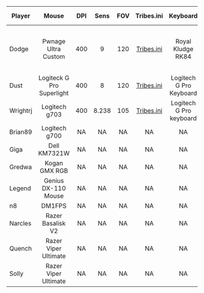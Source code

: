
| Player | Mouse | DPI | Sens | FOV | Tribes.ini | Keyboard | Headphones | Mousepad | Monitor HZ | Role |
| -----------               | :-----------:             | :-----------:         | :-----------:             | :-----------:             | :-----------:             | :-----------:             | :-----------:             | :-----------:             | :-----------:             | :-----------:             |
| Dodge | Pwnage Ultra Custom | 400 | 9 | 120 | [Tribes.ini](/ini/dodge/tribes.ini) | Royal Kludge RK84 | Fostex t60rp | Endgame Gear MPC890 | 240hz | LD, MD, O, HOF, Flex, Snipe |
| Dust | Logiteck G Pro Superlight | 400 | 8 | 120 | [Tribes.ini](/ini/dust/tribes.ini) | Logitech G Pro Keyboard | Mackie MP-220 | Steelseries Qck Heavy | 144 | HoF, LD |
| Wrightrj | Logitech g703 | 400 | 8.238 | 105 | [Tribes.ini](/ini/wrightrj/tribes.ini) | Logitech G Pro keyboard | G633 headphones | Qck Heavy mousepad| 144hz | LD |
| Brian89 | Logitech g700 | NA | NA | NA | NA | NA | NA | NA | NA | NA |
| Giga | Dell KM7321W | NA | NA | NA | NA | NA | NA | NA | NA | NA |
| Gredwa | Kogan GMX RGB | NA | NA | NA | NA | NA | NA | NA | NA | NA |
| Legend | Genius DX-110 Mouse | NA | NA | NA | NA | NA | NA | NA | NA | NA |
| n8 | DM1FPS | NA | NA | NA | NA | NA | NA | NA | NA | NA |
| Narcles | Razer Basalisk V2 | NA | NA | NA | NA | NA | NA | NA | NA | NA |
| Quench | Razer Viper Ultimate | NA | NA | NA | NA | NA | NA | NA | NA | NA |
| Solly | Razer Viper Ultimate | NA | NA | NA | NA | NA | NA | NA | NA | NA |